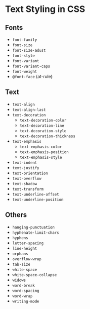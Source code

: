 # Text Styling in CSS

## Fonts

- `font-family`
- `font-size`
- `font-size-adust`
- `font-style`
- `font-variant`
- `font-variant-caps`
- `font-weight`
- `@font-face` (at-rule)

## Text

- `text-align`
- `text-align-last`
- `text-decoration`
    - `text-decoration-color`
    - `text-decoration-line`
    - `text-decoration-style`
    - `text-decoration-thickness`
- `text-emphasis`
    - `text-emphasis-color`
    - `text-emphasis-position`
    - `text-emphasis-style`
- `text-indent`
- `text-justify`
- `text-orientation`
- `text-overflow`
- `text-shadow`
- `text-transform`
- `text-underline-offset`
- `text-underline-position`

## Others

- `hanging-punctuation`
- `hyphenate-limit-chars`
- `hyphens`
- `letter-spacing`
- `line-height`
- `orphans`
- `overflow-wrap`
- `tab-size`
- `white-space`
- `white-space-collapse`
- `widows`
- `word-break`
- `word-spacing`
- `word-wrap`
- `writing-mode`
